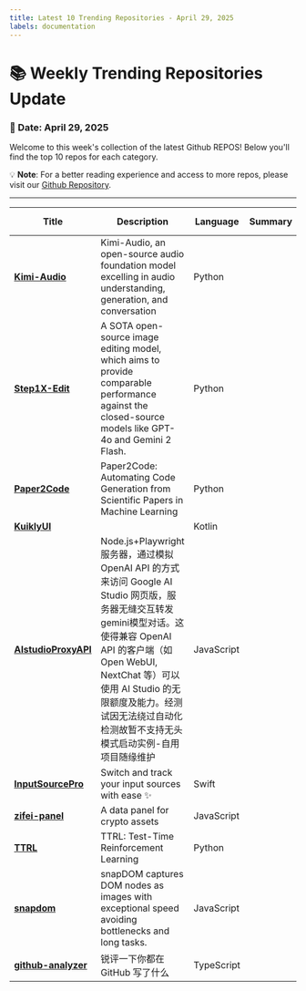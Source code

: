 ```yaml
---
title: Latest 10 Trending Repositories - April 29, 2025
labels: documentation
---
```

# 📚 Weekly Trending Repositories Update

### 📅 Date: April 29, 2025

Welcome to this week's collection of the latest Github REPOS! Below you'll find the top 10 repos for each category.

💡 **Note**: For a better reading experience and access to more repos, please visit our [Github Repository](https://github.com/marc-ko/daily-trending-repo).

---

| **Title** | **Description** | **Language** | **Summary** | **Tags** | **Stars Count** |
| --- | --- | --- | --- | --- | --- |
| **[Kimi-Audio](https://github.com/MoonshotAI/Kimi-Audio)** | Kimi-Audio, an open-source audio foundation model excelling in audio understanding, generation, and conversation | Python |  |  | 2014 |
| **[Step1X-Edit](https://github.com/stepfun-ai/Step1X-Edit)** | A SOTA open-source image editing model, which aims to provide comparable performance against the closed-source models like GPT-4o and Gemini 2 Flash. | Python |  |  | 796 |
| **[Paper2Code](https://github.com/going-doer/Paper2Code)** | Paper2Code: Automating Code Generation from Scientific Papers in Machine Learning | Python |  |  | 702 |
| **[KuiklyUI](https://github.com/Tencent-TDS/KuiklyUI)** |  | Kotlin |  |  | 610 |
| **[AIstudioProxyAPI](https://github.com/CJackHwang/AIstudioProxyAPI)** | Node.js+Playwright服务器，通过模拟 OpenAI API 的方式来访问 Google AI Studio 网页版，服务器无缝交互转发gemini模型对话。这使得兼容 OpenAI API 的客户端（如 Open WebUI, NextChat 等）可以使用 AI Studio 的无限额度及能力。经测试因无法绕过自动化检测故暂不支持无头模式启动实例-自用项目随缘维护 | JavaScript |  |  | 406 |
| **[InputSourcePro](https://github.com/runjuu/InputSourcePro)** | Switch and track your input sources with ease ✨ | Swift |  |  | 373 |
| **[zifei-panel](https://github.com/skanger/zifei-panel)** | A data panel for crypto assets | JavaScript |  | <details><summary>binan...</summary><p>binance, bitget, bybit, okx</p></details> | 354 |
| **[TTRL](https://github.com/PRIME-RL/TTRL)** | TTRL: Test-Time Reinforcement Learning | Python |  |  | 344 |
| **[snapdom](https://github.com/zumerlab/snapdom)** | snapDOM captures DOM nodes as images with exceptional speed avoiding bottlenecks and long tasks. | JavaScript |  |  | 324 |
| **[github-analyzer](https://github.com/BingyanStudio/github-analyzer)** | 锐评一下你都在 GitHub 写了什么 | TypeScript |  | <details><summary>data-...</summary><p>data-analysis, github, llm, reports, selfhosted, typescript</p></details> | 292 |

